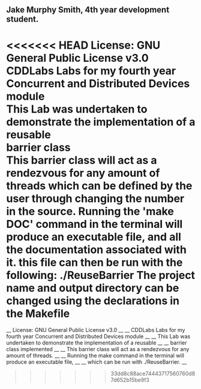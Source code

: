 ## Jake Murphy Smith, 4th year development student.
<<<<<<< HEAD
**License: GNU General Public License v3.0**  
**CDDLabs Labs for my fourth year Concurrent and Distributed Devices module**  
**This Lab was undertaken to demonstrate the implementation of a reusable**  
**barrier class**  
**This barrier class will act as a rendezvous for any amount of threads**
**which can be defined by the user through changing the number in the source.**
**Running the 'make DOC' command in the terminal will produce an executable file,**
**and all the documentation associated with it.**
**this file can then be run with the following:  ./ReuseBarrier**
**The project name and output directory can be changed using the declarations**  **in the Makefile**
=======
__ License: GNU General Public License v3.0 __
__ CDDLabs Labs for my fourth year Concurrent and Distributed Devices module __
__ This Lab was undertaken to demonstrate the implementation of a reusable __ 
__ barrier class implemented __
__ This barrier class will act as a rendezvous for any amount of threads. __
__ Running the make command in the terminal will produce an executable file, __ 
__ which can be run with ./ReuseBarrier. __
>>>>>>> 33dd8c88ace74443717560760d87d652b15be9f3
